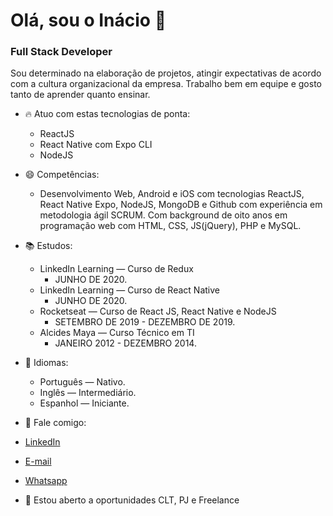 # Olá, sou o Inácio 👋
### Full Stack Developer

Sou determinado na elaboração de projetos,  atingir expectativas de acordo com a cultura organizacional da empresa. Trabalho bem em equipe e gosto tanto de aprender quanto ensinar.

- 🔥 Atuo com estas tecnologias de ponta:
  * ReactJS
  * React Native com Expo CLI
  * NodeJS
  
- 😄 Competências:
  - Desenvolvimento Web, Android e iOS com tecnologias ReactJS, React Native Expo, NodeJS, MongoDB e Github com experiência em metodologia ágil SCRUM. Com background de oito anos em programação web com HTML, CSS, JS(jQuery), PHP e MySQL. 
    
- 📚 Estudos:
  - LinkedIn Learning — Curso de Redux
    - JUNHO DE 2020.
   - LinkedIn Learning — Curso de React Native
      - JUNHO DE 2020.
    - Rocketseat — Curso de React JS, React Native e NodeJS
      - SETEMBRO DE 2019 - DEZEMBRO DE 2019.
    - Alcides Maya — Curso Técnico em TI
      - JANEIRO 2012 - DEZEMBRO 2014.
      
- 👄 Idiomas:
  - Português — Nativo.
  - Inglês — Intermediário.
  - Espanhol — Iniciante. 
 

- :speech_balloon:  Fale comigo:
 - [LinkedIn](https://www.linkedin.com/in/viniciusinaciopires/)
 - [E-mail](mailto:viniciusinaciopires@gmail.com)
 - [Whatsapp](https://api.whatsapp.com/send?phone=54991365656&text=E%20aí,%20Inácio.%20Tudo%20certo?)
  
- 👯 Estou aberto a oportunidades CLT, PJ e Freelance




